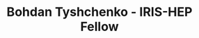 ---
layout: fellow
pagetype: fellow
shortname: deepwebhoax
permalink: /fellows/deepwebhoax.html
fellow-name: Bohdan Tyshchenko
title: Bohdan Tyshchenko - IRIS-HEP Fellow
active: false
dates:
  start: 2022-07-11
  end: 2022-09-17
photo: /assets/images/team/Bohdan-Tyshchenko.jpg
institution: Taras Shevchenko National University of Kyiv
e-mail: jityshchenko@gmail.com
project_title: A rigorous benchmarking of methods for SARS-CoV-2 lineage detection in wastewater.
project_goal: >
    Lately, wastewater monitoring as a technique for viral surveillance has seen a lot of success. With the current methods in sequencing and software it allows for monitoring population viral prevalence with equal quality to the quality of clinical monitoring. We propose to extend these capabilities with monitoring the prevalence of all novel and appearing strains. The goal now is to evaluate the ability of the chosen methods to detect different abundance lineages from sequencing data of wastewater samples by also creating a benchmark for that.
mentors:
  - Serghei Mangul (University of Southern California)
  - Sergey Knyazev (University of California)
  - Alina Frolova (Institute of Molecular Biology and Genetics)
proposal: /assets/pdf/fellows-2022/228-proposal-Bohdan-Tyshchenko-v2.pdf
presentations:
- title: A rigorous benchmarking of methods for SARS-CoV-2 lineage detection in wastewater
  date: 2022-10-19
  url: https://indico.cern.ch/event/1199559/contributions/5100027/attachments/2531507/4355660/Bohdan_Tyshchenko-2.pdf
  meeting: IRIS-HEP Fellows Presentations 2022
  meetingurl: https://indico.cern.ch/event/1199559/
  recordingurl: https://youtu.be/gEaqn7C9ipY
  focus-area:
current_status: >
  <strong>July 2022</strong> - Graduate student of Bioinformatics at the Taras Shevchenko National University of Kyiv, Ukraine.
github-username: deepwebhoax
linkedin-profile: https://www.linkedin.com/in/bohdan-tyshchenko
---